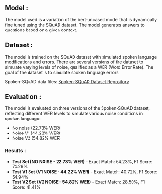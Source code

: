 ## Model :

The model used is a variation of the bert-uncased model that is dynamically fine tuned using the SQuAD dataset.  The model generates answers to questions based on a given context.

## Dataset :

The model is trained on the SQuAD dataset with simulated spoken language modifications and errors. There are several versions of the dataset to simulate varying levels of noise, qualified as a WER (Word Error Rate).  The goal of the dataset is to simulate spoken language errors.

Spoken-SQuAD data files: [Spoken-SQuAD Dataset Repository](https://github.com/chiahsuan156/Spoken-SQuAD)

## Evaluation :

The model is evaluated on three versions of the Spoken-SQuAD dataset, reflecting different WER levels to simulate various noise conditions in spoken language:

- No noise (22.73% WER)
- Noise V1 (44.22% WER)
- Noise V2 (54.82% WER)

### Results :

- **Test Set (NO NOISE - 22.73% WER)** - Exact Match: 64.23%, F1 Score: 74.29%
- **Test V1 Set (V1 NOISE - 44.22% WER)** - Exact Match: 40.72%, F1 Score: 54.94%
- **Test V2 Set (V2 NOISE - 54.82% WER)** - Exact Match: 28.50%, F1 Score: 41.41%
